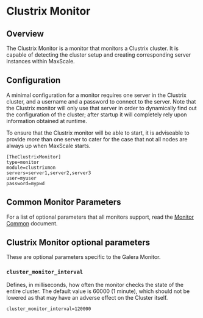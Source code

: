 # Clustrix Monitor

## Overview

The Clustrix Monitor is a monitor that monitors a Clustrix cluster. It is
capable of detecting the cluster setup and creating corresponding server
instances within MaxScale.

## Configuration

A minimal configuration for a monitor requires one server in the Clustrix
cluster, and a username and a password to connect to the server. Note that
the Clustrix monitor will only use that server in order to dynamically find
out the configuration of the cluster; after startup it will completely rely
upon information obtained at runtime.

To ensure that the Clustrix monitor will be able to start, it is adviseable
to provide _more_ than one server to cater for the case that not all nodes
are always up when MaxScale starts.

```
[TheClustrixMonitor]
type=monitor
module=clustrixmon
servers=server1,server2,server3
user=myuser
password=mypwd

```

## Common Monitor Parameters

For a list of optional parameters that all monitors support, read the
[Monitor Common](Monitor-Common.md) document.

## Clustrix Monitor optional parameters

These are optional parameters specific to the Galera Monitor.

### `cluster_monitor_interval`

Defines, in milliseconds, how often the monitor checks the state of the
entire cluster. The default value is 60000 (1 minute), which should not
be lowered as that may have an adverse effect on the Cluster itself.

```
cluster_monitor_interval=120000
```
